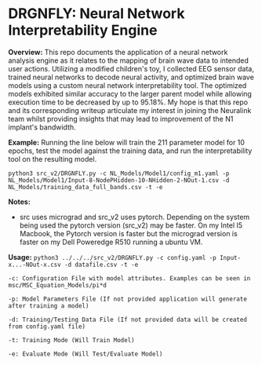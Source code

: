 # DRGNFLY: Neural Network Interpretability Engine

**Overview:**
This repo documents the application of a neural network analysis engine as it relates to the mapping of brain wave data to intended user actions. Utilizing a modified children's toy, I collected EEG sensor data, trained neural networks to decode neural activity, and optimized brain wave models using a custom neural network interpretability tool. The optimized models exhibited similar accuracy to the larger parent model while allowing execution time to be decreased by up to 95.18\%. My hope is that this repo and its corresponding writeup articulate my interest in joining the Neuralink team whilst providing insights that may lead to improvement of the N1 implant's bandwidth.

**Example:**
Running the line below will train the 211 parameter model for 10 epochs, test the model against the training data, and run the interpretability tool on the resulting model. 

```python3 src_v2/DRGNFLY.py -c NL_Models/Model1/config_m1.yaml -p NL_Models/Model1/Input-8-NodePHidden-10-NHidden-2-NOut-1.csv -d NL_Models/training_data_full_bands.csv -t -e```


**Notes:**
- src uses micrograd and src_v2 uses pytorch. Depending on the system being used the pytorch version (src_v2) may be faster. On my Intel I5 Macbook, the Pytorch version is faster but the micrograd version is faster on my Dell Poweredge R510 running a ubuntu VM. 

**Usage:**
```python3 ../../../src_v2/DRGNFLY.py -c config.yaml -p Input-x...-NOut-x.csv -d datafile.csv -t -e```

```-c: Configuration File with model attributes. Examples can be seen in msc/MSC_Equation_Models/pi*d```

```-p: Model Parameters File (If not provided application will generate after training a model)```

```-d: Training/Testing Data File (If not provided data will be created from config.yaml file)```

```-t: Training Mode (Will Train Model)```

```-e: Evaluate Mode (Will Test/Evaluate Model)```








